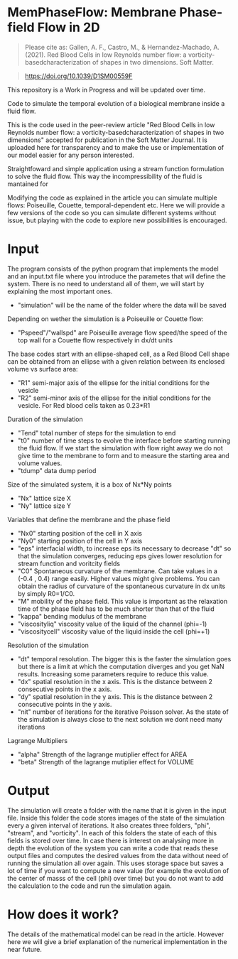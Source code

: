 # MemPhaseFlow: Membrane Phase-field Flow in 2D

 > Please cite as: Gallen, A. F., Castro, M., & Hernandez-Machado, A. (2021). Red Blood Cells in low Reynolds number flow: a vorticity-basedcharacterization of shapes in two dimensions. Soft Matter. 
 
 > https://doi.org/10.1039/D1SM00559F

This repository is a Work in Progress and will be updated over time.

Code to simulate the temporal evolution of a biological membrane inside a fluid flow.

This is the code used in the peer-review article "Red Blood Cells in low Reynolds number flow: a vorticity-basedcharacterization of shapes in two dimensions" accepted for publication in the Soft Matter Journal. It is uploaded here for transparency and to make the use or implementation of our model easier for any person interested.

Straightfoward and simple application using a stream function formulation to solve the fluid flow. This way the incompressibility of the fluid is mantained for

Modifying the code as explained in the article you can simulate multiple flows: Poiseuille, Couette, temporal-dependent etc. Here we will provide a few versions of the code so you can simulate different systems without issue, but playing with the code to explore new possibilities is encouraged.

# Input

The program consists of the python program that implements the model and an input.txt file where you introduce the parametes that will define the system.
There is no need to understand all of them, we will start by explaining the most important ones.


* "simulation" will be the name of the folder where the data will be saved 

Depending on wether the simulation is a Poiseuille or Couette flow: 
* "Pspeed"/"wallspd" are Poiseuille average flow speed/the speed of the top wall for a Couette flow respectively in dx/dt units

The base codes start with an ellipse-shaped cell, as a Red Blood Cell shape can be obtained from an ellipse with a given relation between its enclosed volume vs surface area:
* "R1" semi-major axis of the ellipse for the initial conditions for the vesicle
* "R2" semi-minor axis of the ellipse for the initial conditions for the vesicle. For Red blood cells taken as 0.23*R1

Duration of the simulation
* "Tend" total number of steps for the simulation to end
* "t0" number of time steps to evolve the interface before starting running the fluid flow. If we start the simulation with flow right away we do not give time to the membrane to form and to measure the starting area and volume values.
* "tdump" data dump period

Size of the simulated system, it is a box of Nx*Ny points
* "Nx" lattice size X
* "Ny" lattice size Y

Variables that define the membrane and the phase field
* "Nx0" starting position of the cell in X axis
* "Ny0" starting position of the cell in Y axis
* "eps" interfacial width, to increase eps its necessary to decrease "dt" so that the simulation converges, reducing eps gives lower resolution for stream function and voritcity fields
* "C0" Spontaneous curvature of the membrane. Can take values in a (-0.4 , 0.4) range easily. Higher values might give problems. You can obtain the radius of curvature of the spontaneous curvature in dx units by simply R0=1/C0. 
* "M" mobility of the phase field. This value is important as the relaxation time of the phase field has to be much shorter than that of the fluid
* "kappa" bending modulus of the membrane
* "viscosityliq" viscosity value of the liquid of the channel (phi=-1)
* "viscositycell" viscosity value of the liquid inside the cell (phi=+1)
 
Resolution of the simulation
* "dt" temporal resolution. The bigger this is the faster the simulation goes but there is a limit at which the computation diverges and you get NaN results. Increasing some parameters require to reduce this value.
* "dx" spatial resolution in the x axis. This is the distance between 2 consecutive points in the x axis.
* "dy" spatial resolution in the y axis. This is the distance between 2 consecutive points in the y axis.
* "nit" number of iterations for the iterative Poisson solver. As the state of the simulation is always close to the next solution we dont need many iterations

Lagrange Multipliers
* "alpha" Strength of the lagrange mutiplier effect for AREA
* "beta" Strength of the lagrange mutiplier effect for VOLUME


# Output

The simulation will create a folder with the name that it is given in the input file. Inside this folder the code stores images of the state of the simulation every a given interval of iterations.
It also creates three folders, "phi", "stream", and "vorticity". In each of this folders the state of each of this fields is stored over time. 
In case there is interest on analysing more in depth the evolution of the system you can write a code that reads these output files and computes the desired values from the data without need of running the simulation all over again. This uses storage space but saves a lot of time if you want to compute a new value (for example the evolution of the center of masss of the cell (phi) over time) but you do not want to add the calculation to the code and run the simulation again.


# How does it work?

The details of the mathematical model can be read in the article. However here we will give a brief explanation of the numerical implementation in the near future.
